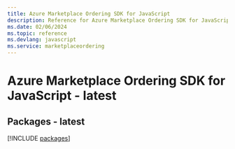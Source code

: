 ```yaml
---
title: Azure Marketplace Ordering SDK for JavaScript
description: Reference for Azure Marketplace Ordering SDK for JavaScript
ms.date: 02/06/2024
ms.topic: reference
ms.devlang: javascript
ms.service: marketplaceordering
---
```

# Azure Marketplace Ordering SDK for JavaScript - latest
## Packages - latest
[!INCLUDE [packages](marketplace-ordering-index.md)]